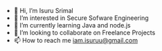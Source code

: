 - 👋 Hi, I’m Isuru Srimal
- 👀 I’m interested in Secure Sofware Engineering
- 🌱 I’m currently learning Java and node.js
- 💞️ I’m looking to collaborate on Freelance Projects 
- 📫 How to reach me iam.isuruu@gmail.com

